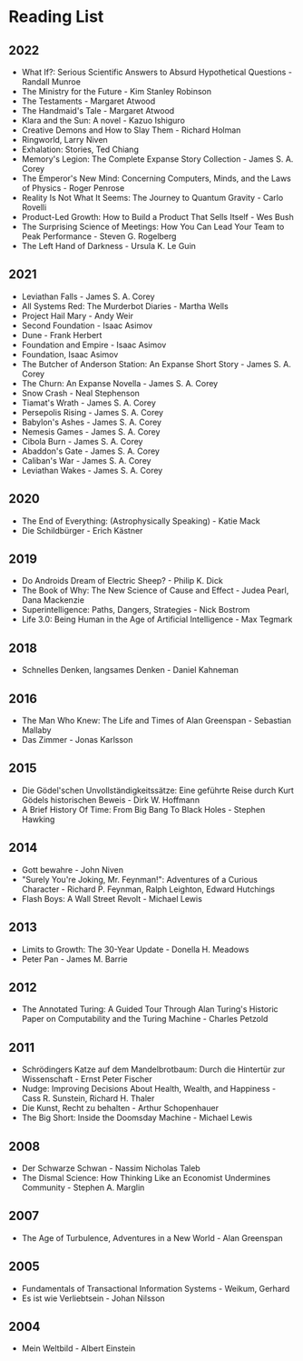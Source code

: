 # Reading List

## 2022

- What If?: Serious Scientific Answers to Absurd Hypothetical Questions - Randall Munroe
- The Ministry for the Future - Kim Stanley Robinson
- The Testaments - Margaret Atwood
- The Handmaid's Tale - Margaret Atwood
- Klara and the Sun: A novel - Kazuo Ishiguro
- Creative Demons and How to Slay Them - Richard Holman
- Ringworld, Larry Niven
- Exhalation: Stories, Ted Chiang
- Memory's Legion: The Complete Expanse Story Collection - James S. A. Corey
- The Emperor's New Mind: Concerning Computers, Minds, and the Laws of Physics - Roger Penrose
- Reality Is Not What It Seems: The Journey to Quantum Gravity - Carlo Rovelli
- Product-Led Growth: How to Build a Product That Sells Itself - Wes Bush
- The Surprising Science of Meetings: How You Can Lead Your Team to Peak Performance - Steven G. Rogelberg
- The Left Hand of Darkness - Ursula K. Le Guin

## 2021

- Leviathan Falls - James S. A. Corey
- All Systems Red: The Murderbot Diaries - Martha Wells
- Project Hail Mary - Andy Weir
- Second Foundation - Isaac Asimov
- Dune - Frank Herbert
- Foundation and Empire - Isaac Asimov
- Foundation, Isaac Asimov
- The Butcher of Anderson Station: An Expanse Short Story - James S. A. Corey
- The Churn: An Expanse Novella - James S. A. Corey
- Snow Crash - Neal Stephenson
- Tiamat's Wrath - James S. A. Corey
- Persepolis Rising - James S. A. Corey
- Babylon's Ashes - James S. A. Corey
- Nemesis Games - James S. A. Corey
- Cibola Burn - James S. A. Corey
- Abaddon's Gate - James S. A. Corey
- Caliban's War - James S. A. Corey
- Leviathan Wakes - James S. A. Corey

## 2020

- The End of Everything: (Astrophysically Speaking) - Katie Mack
- Die Schildbürger - Erich Kästner

## 2019

- Do Androids Dream of Electric Sheep? - Philip K. Dick
- The Book of Why: The New Science of Cause and Effect - Judea Pearl, Dana Mackenzie
- Superintelligence: Paths, Dangers, Strategies - Nick Bostrom
- Life 3.0: Being Human in the Age of Artificial Intelligence - Max Tegmark

## 2018

- Schnelles Denken, langsames Denken - Daniel Kahneman

## 2016

- The Man Who Knew: The Life and Times of Alan Greenspan - Sebastian Mallaby
- Das Zimmer - Jonas Karlsson

## 2015

- Die Gödel'schen Unvollständigkeitssätze: Eine geführte Reise durch Kurt Gödels historischen Beweis - Dirk W. Hoffmann
- A Brief History Of Time: From Big Bang To Black Holes - Stephen Hawking

## 2014

- Gott bewahre - John Niven
- "Surely You're Joking, Mr. Feynman!": Adventures of a Curious Character - Richard P. Feynman, Ralph Leighton, Edward Hutchings
- Flash Boys: A Wall Street Revolt - Michael Lewis

## 2013

- Limits to Growth: The 30-Year Update - Donella H. Meadows
- Peter Pan - James M. Barrie

## 2012

- The Annotated Turing: A Guided Tour Through Alan Turing's Historic Paper on Computability and the Turing Machine - Charles Petzold

## 2011

- Schrödingers Katze auf dem Mandelbrotbaum: Durch die Hintertür zur Wissenschaft - Ernst Peter Fischer
- Nudge: Improving Decisions About Health, Wealth, and Happiness - Cass R. Sunstein, Richard H. Thaler
- Die Kunst, Recht zu behalten - Arthur Schopenhauer
- The Big Short: Inside the Doomsday Machine - Michael Lewis

## 2008

- Der Schwarze Schwan - Nassim Nicholas Taleb
- The Dismal Science: How Thinking Like an Economist Undermines Community - Stephen A. Marglin

## 2007

- The Age of Turbulence, Adventures in a New World - Alan Greenspan

## 2005

- Fundamentals of Transactional Information Systems - Weikum, Gerhard
- Es ist wie Verliebtsein - Johan Nilsson

## 2004

- Mein Weltbild - Albert Einstein

